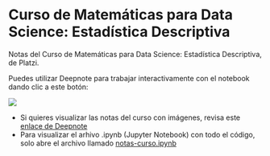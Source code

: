 # Curso de Matemáticas para Data Science: Estadística Descriptiva

Notas del Curso de Matemáticas para Data Science: Estadística Descriptiva, de Platzi.

Puedes utilizar Deepnote para trabajar interactivamente con el notebook dando clic a este botón:

[<img src="https://deepnote.com/buttons/try-in-a-jupyter-notebook.svg">](https://deepnote.com/launch?url=https%3A%2F%2Fgithub.com%2Fpachocamacho1990%2Fplatzi-curso-estadistica-descriptiva-2021)

- Si quieres visualizar las notas del curso con imágenes, revisa este [enlace de Deepnote](https://deepnote.com/@anthonymanotoa/Curso-de-Estadistica-Descriptiva-z6iCtsB_Q_6ZARwuRxzhIA)
- Para visualizar el arhivo .ipynb (Jupyter Notebook) con todo el código, solo abre el archivo llamado [notas-curso.ipynb](https://github.com/anthonymanotoa/estadistica_descriptiva_curso/blob/main/notas-curso.ipynb)